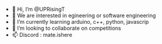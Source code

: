 - 👋 Hi, I’m @UPRisingT
- 👀 We are interested in egineering or software engineering
- 🌱 I’m currently learning arduino, c++, python, javascrip
- 💞️ I’m looking to collaborate on competitions
- 📫 Discord : mate.ishere

<!---
UPRisingT/UPRisingT is a ✨ special ✨ repository because its `README.md` (this file) appears on your GitHub profile.
You can click the Preview link to take a look at your changes.
--->
